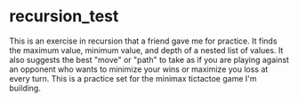 # recursion_test
This is an exercise in recursion that a friend gave me for practice. It finds the maximum value, minimum value, and depth of a nested list of values. It also suggests the best "move" or "path" to take as if you are playing against an opponent who wants to minimize your wins or maximize you loss at every turn. This is a practice set for the minimax tictactoe game I'm building.

